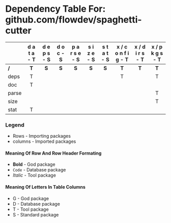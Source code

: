 # Dependency Table For: github.com/flowdev/spaghetti-cutter

| | d a t a - T | d e p s - S | d o c - S | p a r s e - S | s i z e - S | s t a t - S | x / c o n f i g - T | x / d i r s - T | x / p k g s - T |
| :- | :-: | :-: | :-: | :-: | :-: | :-: | :-: | :-: | :-: |
| **/** | **T** | **S** | **S** | **S** | **S** | **S** | **T** | **T** | **T** |
| deps | T | | | | | | T | | T |
| doc | T | | | | | | | | |
| parse | | | | | | | | | T |
| size | | | | | | | | | T |
| stat | T | | | | | | | | |

### Legend

* Rows - Importing packages
* columns - Imported packages


#### Meaning Of Row And Row Header Formating

* **Bold** - God package
* `Code` - Database package
* _Italic_ - Tool package


#### Meaning Of Letters In Table Columns

* G - God package
* D - Database package
* T - Tool package
* S - Standard package

